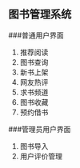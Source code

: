 图书管理系统
-------
###普通用户界面
1. 推荐阅读
1. 图书查询
1. 新书上架
1. 网友热评
1. 求书频道
1. 图书收藏
1. 预约借书

###管理员用户界面
1. 图书导入
1. 用户评价管理
